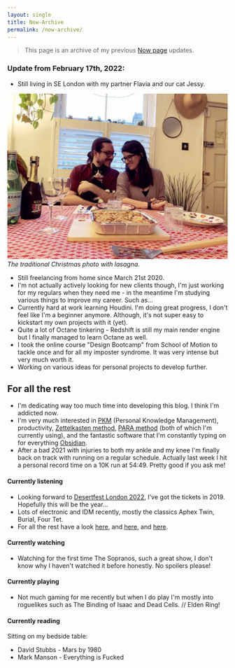 ```yaml
---
layout: single
title: Now-Archive
permalink: /now-archive/
---
```


> This page is an archive of my previous [Now page](https://blog.mauromotion.com/now/) updates.

### Update from February 17th, 2022:

- Still living in SE London with my partner Flavia and our cat Jessy.

![The traditional Christmas photo](/assets/images/christmas_pic.jpg)
*The traditional Christmas photo with lasagna.*

- Still freelancing from home since March 21st 2020.
- I'm not actually actively looking for new clients though, I'm just working for my regulars when they need me - in the meantime I'm studying various things to improve my career. Such as...
- Currently hard at work learning Houdini. I'm doing great progress, I don't feel like I'm a beginner anymore. Although, it's not super easy to kickstart my own projects with it (yet).
- Quite a lot of Octane tinkering - Redshift is still my main render engine but I finally managed to learn Octane as well.
- I took the online course "Design Bootcamp" from School of Motion to tackle once and for all my imposter syndrome. It was very intense but very much worth it.
- Working on various ideas for personal projects to develop further.

## For all the rest

- I'm dedicating way too much time into developing this blog. I think I'm addicted now.
- I'm very much interested in [PKM](https://en.wikipedia.org/wiki/Personal_knowledge_management) (Personal Knowledge Management), productivity, [Zettelkasten method](https://en.wikipedia.org/wiki/Zettelkasten), [PARA method](https://fortelabs.co/blog/para/) (both of which I'm currently using), and the fantastic software that I'm constantly typing on for everything [Obsidian](https://obsidian.md/).
- After a bad 2021 with injuries to both my ankle and my knee I'm finally back on track with running on a regular schedule. Actually last week I hit a personal record time on a 10K run at 54:49. Pretty good if you ask me!

#### Currently listening

- Looking forward to [Desertfest London 2022](https://www.desertfest.co.uk/), I've got the tickets in 2019. Hopefully this will be the year...
- Lots of electronic and IDM recently, mostly the classics Aphex Twin, Burial, Four Tet.
- For all the rest have a look [here](https://www.last.fm/user/madmonk80), and [here](https://bandcamp.com/mauromotion), and [here](https://blog.mauromotion.com/categories/#music).

#### Currently watching

- Watching for the first time The Sopranos, such a great show, I don't know why I haven't watched it before honestly. No spoilers please!

#### Currently playing

- Not much gaming for me recently but when I do play I'm mostly into roguelikes such as The Binding of Isaac and Dead Cells. // Elden Ring!

#### Currently reading

 Sitting on my bedside table:

- David Stubbs - Mars by 1980
- Mark Manson - Everything is Fucked
